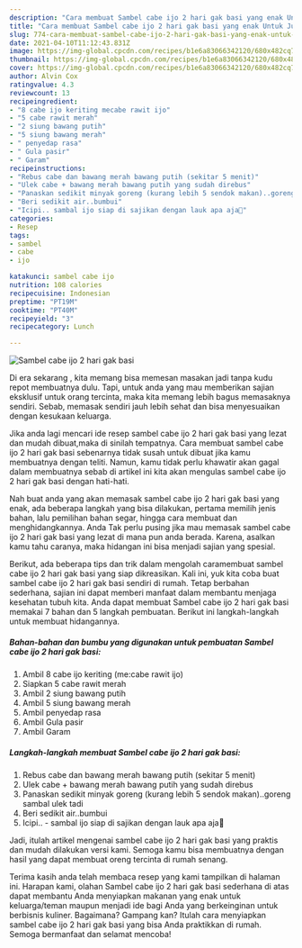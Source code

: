 ```yaml
---
description: "Cara membuat Sambel cabe ijo 2 hari gak basi yang enak Untuk Jualan"
title: "Cara membuat Sambel cabe ijo 2 hari gak basi yang enak Untuk Jualan"
slug: 774-cara-membuat-sambel-cabe-ijo-2-hari-gak-basi-yang-enak-untuk-jualan
date: 2021-04-10T11:12:43.831Z
image: https://img-global.cpcdn.com/recipes/b1e6a83066342120/680x482cq70/sambel-cabe-ijo-2-hari-gak-basi-foto-resep-utama.jpg
thumbnail: https://img-global.cpcdn.com/recipes/b1e6a83066342120/680x482cq70/sambel-cabe-ijo-2-hari-gak-basi-foto-resep-utama.jpg
cover: https://img-global.cpcdn.com/recipes/b1e6a83066342120/680x482cq70/sambel-cabe-ijo-2-hari-gak-basi-foto-resep-utama.jpg
author: Alvin Cox
ratingvalue: 4.3
reviewcount: 13
recipeingredient:
- "8 cabe ijo keriting mecabe rawit ijo"
- "5 cabe rawit merah"
- "2 siung bawang putih"
- "5 siung bawang merah"
- " penyedap rasa"
- " Gula pasir"
- " Garam"
recipeinstructions:
- "Rebus cabe dan bawang merah bawang putih (sekitar 5 menit)"
- "Ulek cabe + bawang merah bawang putih yang sudah direbus"
- "Panaskan sedikit minyak goreng (kurang lebih 5 sendok makan)..goreng sambal ulek tadi"
- "Beri sedikit air..bumbui"
- "Icipi.. sambal ijo siap di sajikan dengan lauk apa aja💚"
categories:
- Resep
tags:
- sambel
- cabe
- ijo

katakunci: sambel cabe ijo 
nutrition: 108 calories
recipecuisine: Indonesian
preptime: "PT19M"
cooktime: "PT40M"
recipeyield: "3"
recipecategory: Lunch

---
```



![Sambel cabe ijo 2 hari gak basi](https://img-global.cpcdn.com/recipes/b1e6a83066342120/680x482cq70/sambel-cabe-ijo-2-hari-gak-basi-foto-resep-utama.jpg)

Di era  sekarang , kita memang bisa memesan masakan jadi tanpa kudu repot membuatnya dulu. Tapi, untuk anda yang mau memberikan sajian eksklusif untuk orang tercinta, maka kita memang lebih bagus memasaknya sendiri. Sebab, memasak sendiri jauh lebih sehat dan bisa menyesuaikan dengan kesukaan keluarga.

Jika anda lagi mencari ide resep sambel cabe ijo 2 hari gak basi yang lezat dan mudah dibuat,maka di sinilah tempatnya. Cara membuat sambel cabe ijo 2 hari gak basi  sebenarnya tidak susah untuk dibuat jika kamu membuatnya dengan teliti. Namun, kamu tidak perlu khawatir akan gagal dalam membuatnya 
sebab di artikel ini kita akan mengulas sambel cabe ijo 2 hari gak basi dengan hati-hati.  



Nah buat anda yang akan memasak sambel cabe ijo 2 hari gak basi yang enak, ada beberapa langkah yang bisa dilakukan, pertama memilih jenis bahan, lalu pemilihan bahan segar, hingga cara membuat dan menghidangkannya. Anda Tak perlu pusing jika mau memasak sambel cabe ijo 2 hari gak basi yang lezat di mana pun anda berada. Karena, asalkan kamu  tahu caranya, maka hidangan ini bisa menjadi sajian yang spesial.

Berikut, ada beberapa tips dan trik dalam mengolah caramembuat sambel cabe ijo 2 hari gak basi yang siap dikreasikan. Kali ini, yuk kita coba buat sambel cabe ijo 2 hari gak basi sendiri di rumah. Tetap berbahan sederhana, sajian ini dapat memberi manfaat dalam membantu menjaga kesehatan tubuh kita. Anda dapat membuat Sambel cabe ijo 2 hari gak basi memakai 7 bahan dan 5 langkah pembuatan. Berikut ini langkah-langkah untuk membuat hidangannya.

<!--inarticleads1-->

##### Bahan-bahan dan bumbu yang digunakan untuk pembuatan Sambel cabe ijo 2 hari gak basi:

1. Ambil 8 cabe ijo keriting (me:cabe rawit ijo)
1. Siapkan 5 cabe rawit merah
1. Ambil 2 siung bawang putih
1. Ambil 5 siung bawang merah
1. Ambil  penyedap rasa
1. Ambil  Gula pasir
1. Ambil  Garam




<!--inarticleads2-->

##### Langkah-langkah membuat Sambel cabe ijo 2 hari gak basi:

1. Rebus cabe dan bawang merah bawang putih (sekitar 5 menit)
1. Ulek cabe + bawang merah bawang putih yang sudah direbus
1. Panaskan sedikit minyak goreng (kurang lebih 5 sendok makan)..goreng sambal ulek tadi
1. Beri sedikit air..bumbui
1. Icipi.. - sambal ijo siap di sajikan dengan lauk apa aja💚




Jadi, itulah artikel mengenai  sambel cabe ijo 2 hari gak basi  yang praktis dan mudah dilakukan versi kami. Semoga kamu bisa membuatnya dengan hasil yang dapat membuat oreng tercinta di rumah senang. 

Terima kasih anda telah membaca resep yang kami tampilkan di halaman ini. Harapan kami, olahan  Sambel cabe ijo 2 hari gak basi sederhana di atas dapat membantu Anda menyiapkan makanan yang enak untuk keluarga/teman maupun menjadi ide bagi Anda yang berkeinginan untuk berbisnis kuliner. Bagaimana? Gampang kan? Itulah cara menyiapkan sambel cabe ijo 2 hari gak basi yang bisa Anda praktikkan di rumah. Semoga bermanfaat dan selamat mencoba!

